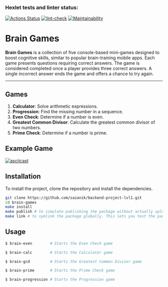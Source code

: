 ### Hexlet tests and linter status:
[![Actions Status](https://github.com/sazanik/backend-project-lvl1/actions/workflows/hexlet-check.yml/badge.svg)](https://github.com/sazanik/backend-project-lvl1/actions)
[![lint-check](https://github.com/sazanik/backend-project-lvl1/actions/workflows/lint-check.yml/badge.svg?event=push)](https://github.com/sazanik/backend-project-lvl1/actions/workflows/lint-check.yml)
[![Maintainability](https://qlty.sh/gh/sazanik/projects/frontend-project-46/maintainability.svg)](https://qlty.sh/gh/sazanik/projects/frontend-project-46)

# Brain Games

**Brain Games** is a collection of five console-based mini-games designed to boost cognitive skills, similar to popular brain-training mobile apps. Each game presents questions requiring correct answers. The game is considered completed once a player provides three correct answers. A single incorrect answer ends the game and offers a chance to try again.

---

## Games

1. **Calculator**: Solve arithmetic expressions.
2. **Progression**: Find the missing number in a sequence.
3. **Even Check**: Determine if a number is even.
4. **Greatest Common Divisor**: Calculate the greatest common divisor of two numbers.
5. **Prime Check**: Determine if a number is prime.

## Example Game
[![asciicast](https://asciinema.org/a/kkmfRWa5FV7vDonXujHzsMaIi.svg)](https://asciinema.org/a/kkmfRWa5FV7vDonXujHzsMaIi)


## Installation

To install the project, clone the repository and install the dependencies.

```bash
git clone https://github.com/sazanik/backend-project-lvl1.git
cd brain-games
make install
make publish # to simulate publishing the package without actually uploading it to the npm registry. Use this to verify your package configuration before a real publish
make link # to symlink the package globally. This lets you test the package locally as if it were installed via npm
```

## Usage


```bash
$ brain-even        # Starts the Even Check game
```

```bash
$ brain-calc        # Starts the Calculator game
```

```bash
$ brain-gcd         # Starts the Greatest Common Divisor game
```

```bash
$ brain-prime       # Starts the Prime Check game
```

```bash
$ brain-progression # Starts the Progression game
```
